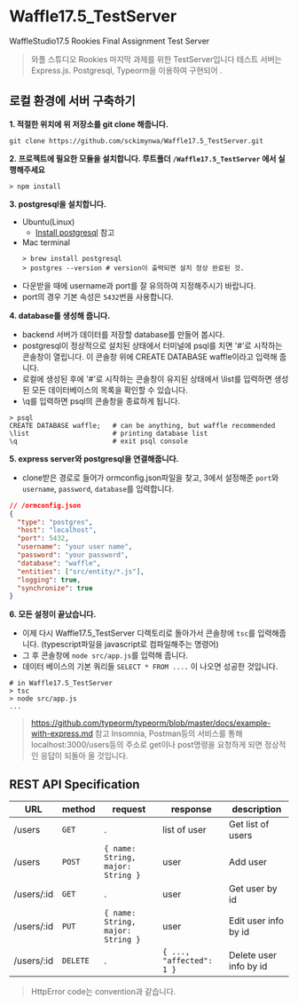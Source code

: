 # Waffle17.5_TestServer

WaffleStudio17.5 Rookies Final Assignment Test Server

> 와플 스튜디오 Rookies 마지막 과제를 위한 TestServer입니다
> 테스트 서버는 Express.js. Postgresql, Typeorm을 이용하여 구현되어 .

## 로컬 환경에 서버 구축하기

**1. 적절한 위치에 위 저장소를 git clone 해줍니다.**

```shell
git clone https://github.com/sckimynwa/Waffle17.5_TestServer.git
```

**2. 프로젝트에 필요한 모듈을 설치합니다. 루트폴더 `/Waffle17.5_TestServer` 에서 실행해주세요**

```shell
> npm install
```

**3. postgresql을 설치합니다.**

- Ubuntu(Linux)
  - [Install postgresql](https://www.digitalocean.com/community/tutorials/how-to-install-and-use-postgresql-on-ubuntu-18-04) 참고
- Mac terminal
  ```shell
  > brew install postgresql
  > postgres --version # version이 출력되면 설치 정상 완료된 것.
  ```
- 다운받을 때에 username과 port를 잘 유의하여 지정해주시기 바랍니다.
- port의 경우 기본 속성은 `5432`번을 사용합니다.

**4. database를 생성해 줍니다.**

- backend 서버가 데이터를 저장할 database를 만들어 봅시다.
- postgresql이 정상적으로 설치된 상태에서 터미널에 psql를 치면 '#'로 시작하는 콘솔창이 열립니다. 이 콘솔창 위에 CREATE DATABASE waffle이라고 입력해 줍니다.
- 로컬에 생성된 후에 '#'로 시작하는 콘솔창이 유지된 상태에서 \list를 입력하면 생성된 모든 데이터베이스의 목록을 확인할 수 있습니다.
- \q를 입력하면 psql의 콘솔창을 종료하게 됩니다.

```shell
> psql
CREATE DATABASE waffle;   # can be anything, but waffle recommended
\list                     # printing database list
\q                        # exit psql console
```

**5. express server와 postgresql을 연결해줍니다.**

- clone받은 경로로 들어가 ormconfig.json파일을 찾고, 3에서 설정해준 `port`와 `username`, `password`, `database`를 입력합니다.

```json
// /ormconfig.json
{
  "type": "postgres",
  "host": "localhost",
  "port": 5432,
  "username": "your user name",
  "password": "your password",
  "database": "waffle",
  "entities": ["src/entity/*.js"],
  "logging": true,
  "synchronize": true
}
```

**6. 모든 설정이 끝났습니다.**

- 이제 다시 Waffle17.5_TestServer 디렉토리로 돌아가서 콘솔창에 `tsc`를 입력해줍니다. (typescript파일을 javascript로 컴파일해주는 명령어)
- 그 후 콘솔창에 `node src/app.js`를 입력해 줍니다.
- 데이터 베이스의 기본 쿼리들 `SELECT * FROM ....` 이 나오면 성공한 것입니다.

```shell
# in Waffle17.5_TestServer
> tsc
> node src/app.js
...
```

> https://github.com/typeorm/typeorm/blob/master/docs/example-with-express.md 참고
> Insomnia, Postman등의 서비스를 통해 localhost:3000/users등의 주소로 get이나 post명령을 요청하게 되면 정상적인 응답이 되돌아 올 것입니다.

## REST API Specification

| URL        | method   | request                           | response     | description            |
| ---------- | -------- | --------------------------------- | ------------ | ---------------------- |
| /users     | `GET`    | .                                 | list of user | Get list of users      |
| /users     | `POST`   | `{ name: String, major: String }` | user         | Add user               |
| /users/:id | `GET`    | .                                 | user         | Get user by id         |
| /users/:id | `PUT`    | `{ name: String, major: String }` | user         | Edit user info by id   |
| /users/:id | `DELETE` | .                                 | `{ ..., "affected": 1 }`            | Delete user info by id |
> HttpError code는 convention과 같습니다.
